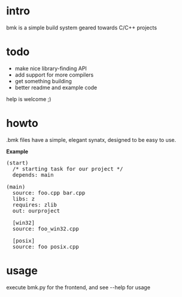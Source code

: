 intro
==================
bmk is a simple build system geared towards C/C++ projects

todo
===================
* make nice library-finding API
* add support for more compilers
* get something building
* better readme and example code

help is welcome ;)

howto
=================
.bmk files have a simple, elegant synatx, designed to be easy to use.

**Example**
<pre>
(start)
  /* starting task for our project */
  depends: main

(main)
  source: foo.cpp bar.cpp
  libs: z
  requires: zlib
  out: ourproject

  [win32]
  source: foo_win32.cpp

  [posix]
  source: foo_posix.cpp
</pre>

usage
===============
execute bmk.py for the frontend, and see --help for usage